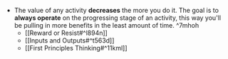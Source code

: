 - The value of any activity **decreases** the more you do it. The goal is to **always operate** on the progressing stage of an activity, this way you'll be pulling in more benefits in the least amount of time. ^7mhoh
	- [[Reward or Resist#^l894n]]
	- [[Inputs and Outputs#^t563d]]
	- [[First Principles Thinking#^11kml]]